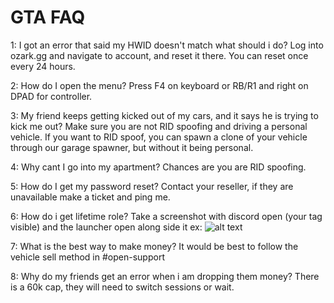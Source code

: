# GTA FAQ

1: I got an error that said my HWID doesn't match what should i do?
    Log into ozark.gg and navigate to account, and reset it there. You can reset once every 24 hours.

2: How do I open the menu?
    Press F4 on keyboard or RB/R1 and right on DPAD for controller.

3: My friend keeps getting kicked out of my cars, and it says he is trying to kick me out?
    Make sure you are not RID spoofing and driving a personal vehicle. If you want to RID spoof, you can spawn a clone of your vehicle through our garage spawner, but without it being personal.

4: Why cant I go into my apartment?
    Chances are you are RID spoofing.

5: How do I get my password reset? 
    Contact your reseller, if they are unavailable make a ticket and ping me.

6: How do i get lifetime role? 
    Take a screenshot with discord open (your tag visible) and the launcher open along side it ex:
    ![alt text](https://i.imgur.com/teN1n5Q.png "Verification Example")

7: What is the best way to make money? 
    It would be best to follow the vehicle sell method in #open-support

8: Why do my friends get an error when i am dropping them money?
    There is a 60k cap, they will need to switch sessions or wait.